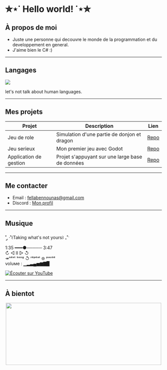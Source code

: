 # ✮⋆˙ Hello world! ˙⋆✮

## À propos de moi
- Juste une personne qui decouvre le monde de la programmation et du developpement en general.
- J'aime bien le C# :)

---

## Langages  
<p align="left">
<img src="https://skillicons.dev/icons?i=c,dotnet,java,python,html,css,js,mysql,sqlite,php,godot" />
</p>

<p align="left">
  let's not talk about human languages.
</p>

---

## Mes projets

| Projet | Description | Lien |
|--------|-------------|------|
| Jeu de role | Simulation d'une partie de donjon et dragon | [Repo](https://github.com/TON_PSEUDO/SuperApp) |
| Jeu serieux | Mon premier jeu avec Godot | [Repo](https://github.com/TON_PSEUDO/Jeu2D) |
| Application de gestion | Projet s'appuyant sur une large base de données | [Repo](https://github.com/TON_PSEUDO/DataViz) |


---

## Me contacter
- Email : fellabennounas@gmail.com  
- Discord : [Mon profil](https://discord.com/channels/@me/919215038621974568)


---

## Musique
˚ ༘ ·˚꒰Taking what's not yours꒱ ₊˚ˑ
<br>
1:35 ━━━●───── 3:47
<br>
           ↻ ◁ II ▷ ↺
           <br>
↠ⁿᵉˣᵗ ˢᵒⁿᵍ ↺ ʳᵉᵖᵉᵃᵗ ⊜ ᵖᵃᵘˢᵉ
<br>
volυмe : ▁▂▃▄▅▆▇▉
<br>



[![Écouter sur YouTube](https://img.shields.io/badge/🎵%20Écouter-YouTube-red?logo=youtube)](https://www.youtube.com/watch?v=Ox5ENW0CeAU)



---

## À bientot
<p align="center">
  
  <img src="https://i.pinimg.com/originals/16/c5/e1/16c5e10d2e38ac72766ab7135cfdc1af.gif" width="500" height="200" />
</p>

